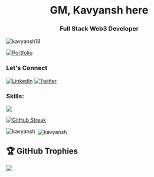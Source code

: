 <h1 align="center">GM, Kavyansh here</h1>
<h3 align="center">Full Stack Web3 Developer</h3>

<p align="left"> <img src="https://komarev.com/ghpvc/?username=kavyansh18&label=Profile%20views&color=0e75b6&style=flat" alt="kavyansh18" /> </p>

[![Portfolio](	https://img.shields.io/badge/website-000000?style=for-the-badge&logo=About.me&logoColor=white)](https://portfolio-kavyansh.vercel.app/) 

<h3 align="left">Let's Connect</h3>

 [![LinkedIn](https://img.shields.io/badge/LinkedIn-%230077B5.svg?logo=linkedin&logoColor=white)](https://www.linkedin.com/in/kavyansh-kumar/) [![Twitter](https://img.shields.io/badge/Twitter-%231DA1F2.svg?logo=Twitter&logoColor=white)](https://x.com/0xkavyansh) 

 
 <h3 align="left">Skills:</h3>
<img src="https://skillicons.dev/icons?i=html,css,js,ts,react,tailwind,nextjs,appwrite,c,cpp,express,java,mongodb,mysql,nodejs,postgres,vite,postman,solidity" />

<a href="https://git.io/streak-stats"><img src="https://github-readme-streak-stats.herokuapp.com?user=kavyansh18&theme=dark" alt="GitHub Streak" /></a>
<p><img align="left" src="https://github-readme-stats.vercel.app/api/top-langs/?username=kavyansh18&layout=compact&theme=dark" alt="kavyansh" /></p>
<p>&nbsp;<img align="center" src="https://github-readme-stats.vercel.app/api?username=kavyansh18&show_icons=true&theme=dark" alt="kavyansh" /></p>


## 🏆 GitHub Trophies
![](https://github-profile-trophy.vercel.app/?username=kavyansh18&theme=gruvbox&no-frame=false&no-bg=false&margin-w=4)

